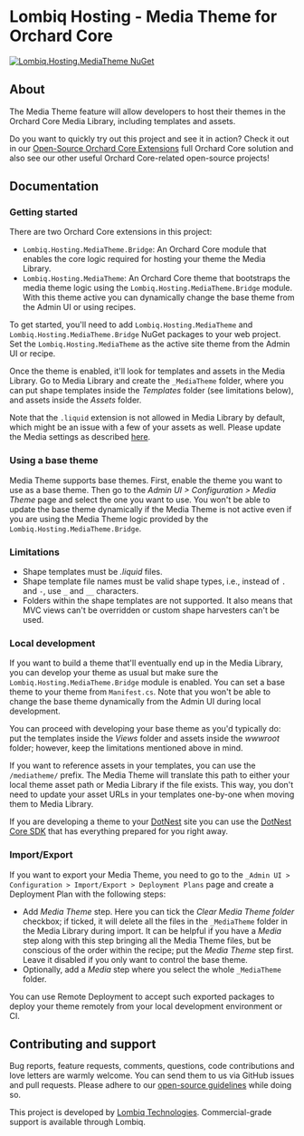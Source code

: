 # Lombiq Hosting - Media Theme for Orchard Core

[![Lombiq.Hosting.MediaTheme NuGet](https://img.shields.io/nuget/v/Lombiq.Hosting.MediaTheme?label=Lombiq.Hosting.MediaTheme)](https://www.nuget.org/packages/Lombiq.Hosting.MediaTheme/)

## About

The Media Theme feature will allow developers to host their themes in the Orchard Core Media Library, including templates and assets.

Do you want to quickly try out this project and see it in action? Check it out in our [Open-Source Orchard Core Extensions](https://github.com/Lombiq/Open-Source-Orchard-Core-Extensions) full Orchard Core solution and also see our other useful Orchard Core-related open-source projects!

## Documentation

### Getting started

There are two Orchard Core extensions in this project:

- `Lombiq.Hosting.MediaTheme.Bridge`: An Orchard Core module that enables the core logic required for hosting your theme the Media Library.
- `Lombiq.Hosting.MediaTheme`: An Orchard Core theme that bootstraps the media theme logic using the `Lombiq.Hosting.MediaTheme.Bridge` module. With this theme active you can dynamically change the base theme from the Admin UI or using recipes.

To get started, you'll need to add `Lombiq.Hosting.MediaTheme` and `Lombiq.Hosting.MediaTheme.Bridge` NuGet packages to your web project. Set the `Lombiq.Hosting.MediaTheme` as the active site theme from the Admin UI or recipe.

Once the theme is enabled, it'll look for templates and assets in the Media Library. Go to Media Library and create the `_MediaTheme` folder, where you can put
shape templates inside the _Templates_ folder (see limitations below), and assets inside the _Assets_ folder.

Note that the `.liquid` extension is not allowed in Media Library by default, which might be an issue with a few of your assets as well. Please update the Media settings as described [here](https://docs.orchardcore.net/en/dev/docs/reference/modules/Media/#configuration).

### Using a base theme

Media Theme supports base themes. First, enable the theme you want to use as a base theme. Then go to the _Admin UI > Configuration > Media Theme_ page and select the one you want to use. You won't be able to update the base theme dynamically if the Media Theme is not active even if you are using the Media Theme logic provided by the `Lombiq.Hosting.MediaTheme.Bridge`.

### Limitations

- Shape templates must be _.liquid_ files.
- Shape template file names must be valid shape types, i.e., instead of `.` and `-`, use `_` and `__` characters.
- Folders within the shape templates are not supported. It also means that MVC views can't be overridden or custom shape harvesters can't be used.

### Local development

If you want to build a theme that'll eventually end up in the Media Library, you can develop your theme as usual but make sure the `Lombiq.Hosting.MediaTheme.Bridge` module is enabled. You can set a base theme to your theme from `Manifest.cs`. Note that you won't be able to change the base theme dynamically from the Admin UI during local development.

You can proceed with developing your base theme as you'd typically do: put the templates inside the _Views_ folder and assets inside the _wwwroot_ folder; however, keep the limitations mentioned above in mind.

If you want to reference assets in your templates, you can use the `/mediatheme/` prefix. The Media Theme will translate this path to either your local theme asset path or Media Library if the file exists. This way, you don't need to update your asset URLs in your templates one-by-one when moving them to Media Library.

If you are developing a theme to your [DotNest](https://dotnest.com) site you can use the [DotNest Core SDK](https://github.com/Lombiq/DotNest-Core-SDK) that has everything prepared for you right away.

### Import/Export

If you want to export your Media Theme, you need to go to the `_Admin UI > Configuration > Import/Export > Deployment Plans` page and create a Deployment Plan with the following steps:

- Add _Media Theme_ step. Here you can tick the  _Clear Media Theme folder_ checkbox; if ticked, it will delete all the files in the `_MediaTheme` folder in the Media Library during import. It can be helpful if you have a _Media_ step along with this step bringing all the Media Theme files, but be conscious of the order within the recipe; put the _Media Theme_ step first. Leave it disabled if you only want to control the base theme.
- Optionally, add a _Media_ step where you select the whole `_MediaTheme` folder.

You can use Remote Deployment to accept such exported packages to deploy your theme remotely from your local development environment or CI.

## Contributing and support

Bug reports, feature requests, comments, questions, code contributions and love letters are warmly welcome. You can send them to us via GitHub issues and pull requests. Please adhere to our [open-source guidelines](https://lombiq.com/open-source-guidelines) while doing so.

This project is developed by [Lombiq Technologies](https://lombiq.com/). Commercial-grade support is available through Lombiq.
